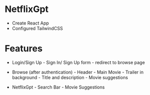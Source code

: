 # NetflixGpt

- Create React App
- Configured TailwindCSS

# Features

- Login/Sign Up - Sign In/ Sign Up form - redirect to browse page
- Browse (after authentication) - Header - Main Movie - Trailer in background - Title and description - Movie suggestions

- NetflixGpt - Search Bar - Movie Suggestions

